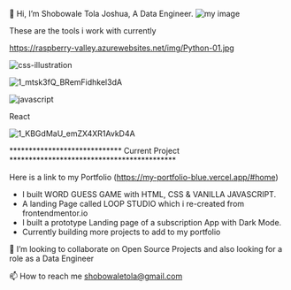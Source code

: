  👋 Hi, I’m Shobowale Tola Joshua,  A Data Engineer.
 ![my image](https://user-images.githubusercontent.com/54154401/124410806-1fbd9e80-dd43-11eb-84c3-9073aeeb6610.jpeg)


These are the tools i work with currently 

https://raspberry-valley.azurewebsites.net/img/Python-01.jpg
 
 ![css-illustration](https://user-images.githubusercontent.com/54154401/124412739-18988f80-dd47-11eb-8d37-c2aa7d678270.png)

![1_mtsk3fQ_BRemFidhkel3dA](https://user-images.githubusercontent.com/54154401/124412765-2817d880-dd47-11eb-835f-1de83b577ec3.png)


 ![javascript](https://user-images.githubusercontent.com/54154401/124411742-0a497400-dd45-11eb-954c-9237f71599f2.png)

 React

 ![1_KBGdMaU_emZX4XR1AvkD4A](https://user-images.githubusercontent.com/54154401/124411228-0c5f0300-dd44-11eb-82ea-997b705dcf13.gif)

 ***************************** Current Project *******************************************

 Here is a link to my Portfolio (https://my-portfolio-blue.vercel.app/#home)
 - I built WORD GUESS GAME with HTML, CSS & VANILLA JAVASCRIPT.
 - A landing Page called LOOP STUDIO which i re-created from frontendmentor.io
 - I built a prototype Landing page of a subscription App with Dark Mode.
 - Currently building more projects to add to my portfolio
 
 



💞️ I’m looking to collaborate on Open Source Projects and also looking for a role as a Data Engineer

 📫 How to reach me shobowaletola@gmail.com 

<!---
CAMPSLOPY/CAMPSLOPY is a ✨ special ✨ repository because its `README.md` (this file) appears on your GitHub profile.
You can click the Preview link to take a look at your changes.
--->
